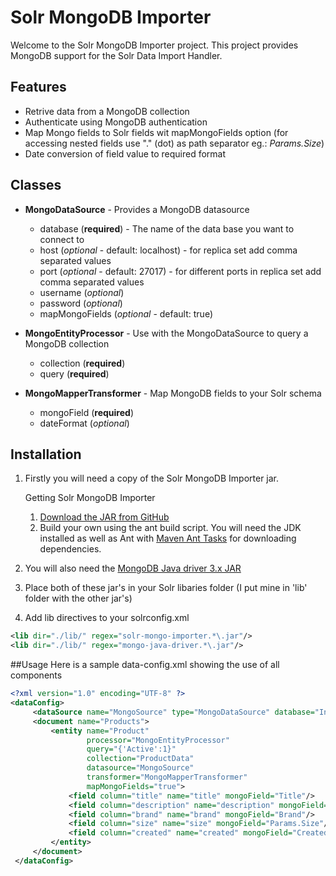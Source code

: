 # Solr MongoDB Importer
Welcome to the Solr MongoDB Importer project. This project provides MongoDB support for the Solr Data Import Handler.

## Features
* Retrive data from a MongoDB collection
* Authenticate using MongoDB authentication
* Map Mongo fields to Solr fields wit mapMongoFields option (for accessing nested fields use "." (dot) as path separator eg.: *Params.Size*)
* Date conversion of field value to required format

## Classes

* **MongoDataSource** - Provides a MongoDB datasource
    * database (**required**) - The name of the data base you want to connect to
    * host (*optional* - default: localhost) - for replica set add comma separated values
    * port (*optional* - default: 27017) - for different ports in replica set add comma separated values
    * username (*optional*)
    * password (*optional*)
    * mapMongoFields (*optional* - default: true)


* **MongoEntityProcessor** - Use with the MongoDataSource to query a MongoDB collection
    * collection (**required**)
    * query (**required**)


* **MongoMapperTransformer** - Map MongoDB fields to your Solr schema
    * mongoField (**required**)
    * dateFormat (*optional*)

## Installation
1. Firstly you will need a copy of the Solr MongoDB Importer jar.

    Getting Solr MongoDB Importer
    1. [Download the JAR from GitHub](https://github.com/jsalcedo09/SolrMongoImporter/releases/download/v1.1.2/solr-mongo-importer-1.1.2.jar)
    2. Build your own using the ant build script. You will need the JDK installed as well as Ant with [Maven Ant Tasks](https://maven.apache.org/ant-tasks/) for downloading dependencies.


2. You will also need the [MongoDB Java driver 3.x JAR](http://mvnrepository.com/artifact/org.mongodb/mongo-java-driver)

3. Place both of these jar's in your Solr libaries folder (I put mine in 'lib' folder with the other jar's)

4. Add lib directives to your solrconfig.xml

```xml
<lib dir="./lib/" regex="solr-mongo-importer.*\.jar"/>
<lib dir="./lib/" regex="mongo-java-driver.*\.jar"/>
```

##Usage
Here is a sample data-config.xml showing the use of all components
```xml
<?xml version="1.0" encoding="UTF-8" ?>
<dataConfig>
     <dataSource name="MongoSource" type="MongoDataSource" database="Inventory"/>
     <document name="Products">
         <entity name="Product"
                 processor="MongoEntityProcessor"
                 query="{'Active':1}"
                 collection="ProductData"
                 datasource="MongoSource"
                 transformer="MongoMapperTransformer"
                 mapMongoFields="true">
             <field column="title" name="title" mongoField="Title"/>
             <field column="description" name="description" mongoField="LongDescription"/>
             <field column="brand" name="brand" mongoField="Brand"/>
             <field column="size" name="size" mongoField="Params.Size"/>
             <field column="created" name="created" mongoField="Created" dateFormat="yyyy-MM-dd HH:mm:ss"/>
         </entity>
     </document>
 </dataConfig>
```
